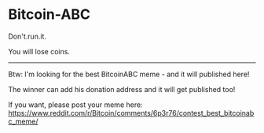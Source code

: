 # Bitcoin-ABC

Don't.run.it.

You will lose coins.

----

Btw: I'm looking for the best BitcoinABC meme - and it will published here!

The winner can add his donation address and it will get published too!

If you want, please post your meme here: https://www.reddit.com/r/Bitcoin/comments/6p3r76/contest_best_bitcoinabc_meme/
